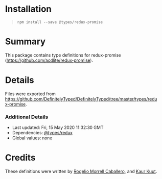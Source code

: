 # Installation
> `npm install --save @types/redux-promise`

# Summary
This package contains type definitions for redux-promise (https://github.com/acdlite/redux-promise).

# Details
Files were exported from https://github.com/DefinitelyTyped/DefinitelyTyped/tree/master/types/redux-promise.

### Additional Details
 * Last updated: Fri, 15 May 2020 11:32:30 GMT
 * Dependencies: [@types/redux](https://npmjs.com/package/@types/redux)
 * Global values: none

# Credits
These definitions were written by [Rogelio Morrell Caballero](https://github.com/molekilla), and [Kaur Kuut](https://github.com/xStrom).
